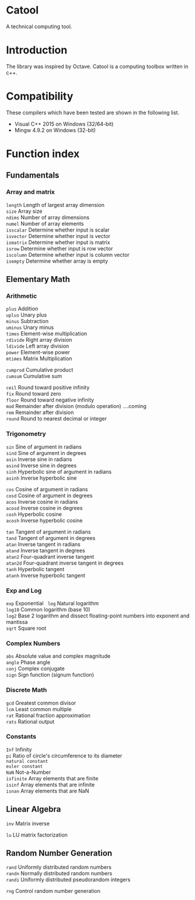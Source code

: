 # Catool
A technical computing tool.

# Introduction
The library was inspired by Octave. Catool is a computing toolbox written in c++.


# Compatibility

These compilers which have been tested are shown in the following list.

* Visual C++ 2015 on Windows (32/64-bit)
* Mingw 4.9.2 on Windows (32-bit)

# Function index

## Fundamentals

### Array and matrix
`length`	Length of largest array dimension  
`size`	Array size  
`ndims`	Number of array dimensions  
`numel`	Number of array elements  
`isscalar`	Determine whether input is scalar  
`isvector`	Determine whether input is vector  
`ismatrix`	Determine whether input is matrix  
`isrow`	Determine whether input is row vector  
`iscolumn`	Determine whether input is column vector  
`isempty`	Determine whether array is empty  

## Elementary Math

### Arithmetic

`plus`	Addition  
`uplus`	Unary plus  
`minus`	Subtraction  
`uminus`	Unary minus  
`times`	Element-wise multiplication  
`rdivide`	Right array division  
`ldivide`	Left array division  
`power`	Element-wise power  
`mtimes`	Matrix Multiplication 

`cumprod`  Cumulative product  
`cumsum`	Cumulative sum  


`ceil`	Round toward positive infinity  
`fix`	Round toward zero  
`floor`	Round toward negative infinity<br/>
`mod`	Remainder after division (modulo operation) ....coming  
`rem`	Remainder after division  
`round`	Round to nearest decimal or integer  

### Trigonometry

`sin`	Sine of argument in radians  
`sind`	Sine of argument in degrees  
`asin`	Inverse sine in radians  
`asind`	Inverse sine in degrees  
`sinh`	Hyperbolic sine of argument in radians  
`asinh`	Inverse hyperbolic sine  
  
`cos`	Cosine of argument in radians  
`cosd`	Cosine of argument in degrees  
`acos`	Inverse cosine in radians  
`acosd`	Inverse cosine in degrees   
`cosh`	Hyperbolic cosine  
`acosh`	Inverse hyperbolic cosine  
  
`tan`	Tangent of argument in radians  
`tand`	Tangent of argument in degrees  
`atan`	Inverse tangent in radians  
`atand`	Inverse tangent in degrees  
`atan2`	Four-quadrant inverse tangent  
`atan2d`	Four-quadrant inverse tangent in degrees  
`tanh`	Hyperbolic tangent  
`atanh`	Inverse hyperbolic tangent  
  

### Exp and Log
`exp`	Exponential  
`log`	Natural logarithm  
`log10`	Common logarithm (base 10)  
`log2`	Base 2 logarithm and dissect floating-point numbers into exponent and mantissa  
`sqrt`	Square root  


### Complex Numbers
`abs`	Absolute value and complex magnitude  
`angle`	Phase angle  
`conj`	Complex conjugate  
`sign`	Sign function (signum function)  

### Discrete Math
`gcd`	Greatest common divisor  
`lcm`	Least common multiple  
`rat`	Rational fraction approximation  
`rats`	Rational output  


### Constants
`Inf`	Infinity  
`pi`	Ratio of circle's circumference to its diameter  
`natural constant`   
`euler constant`   
`NaN`	Not-a-Number  
`isfinite`	Array elements that are finite  
`isinf`	Array elements that are infinite  
`isnan`	Array elements that are NaN  

## Linear Algebra

`inv`	Matrix inverse  


`lu`  LU matrix factorization  

## Random Number Generation

`rand`	Uniformly distributed random numbers  
`randn`	Normally distributed random numbers  
`randi`	Uniformly distributed pseudorandom integers  

`rng`	Control random number generation  



